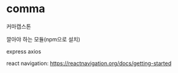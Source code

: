 # comma
커마캡스톤

깔아야 하는 모듈(npm으로 설치)

express
axios

react navigation: https://reactnavigation.org/docs/getting-started
